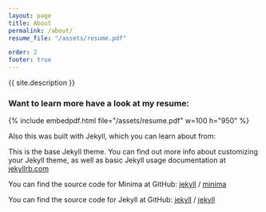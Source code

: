 ```yaml
---
layout: page
title: About
permalink: /about/
resume_file: "/assets/resume.pdf"

order: 2
footer: true
---
```


{{ site.description }}

### Want to learn more have a look at my resume:

{% include embedpdf.html file="/assets/resume.pdf" w=100 h="950" %}

Also this was built with Jekyll, which you can learn about from:

This is the base Jekyll theme. You can find out more info about customizing your Jekyll theme, as well as basic Jekyll usage documentation at [jekyllrb.com](https://jekyllrb.com/)

You can find the source code for Minima at GitHub:
[jekyll][jekyll-organization] /
[minima](https://github.com/jekyll/minima)

You can find the source code for Jekyll at GitHub:
[jekyll][jekyll-organization] /
[jekyll](https://github.com/jekyll/jekyll)


[jekyll-organization]: https://github.com/jekyll
